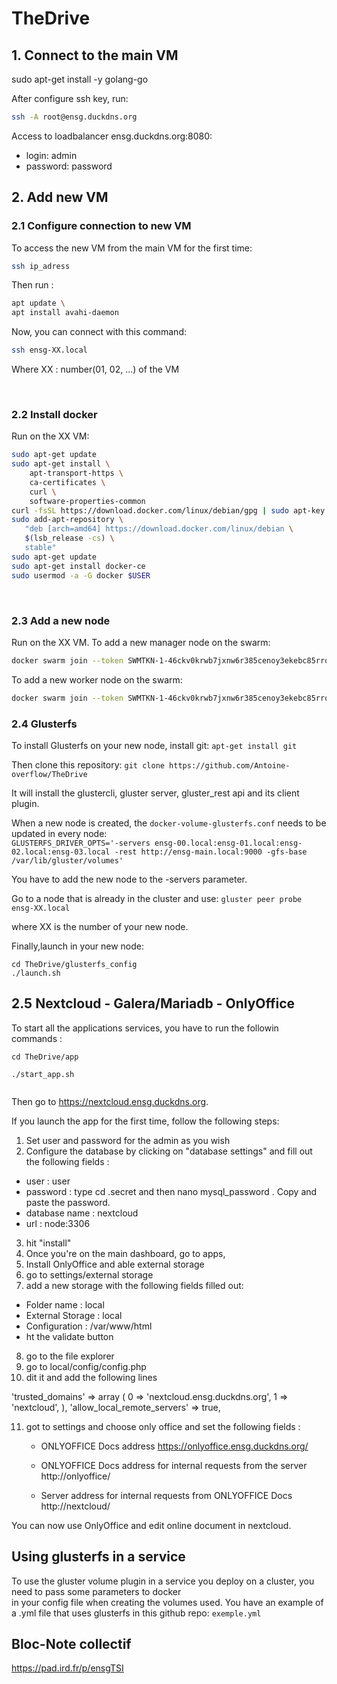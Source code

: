 # TheDrive

## 1. Connect to the main VM
sudo apt-get install -y golang-go 

After configure ssh key, run:
```bash
ssh -A root@ensg.duckdns.org
```

Access to loadbalancer ensg.duckdns.org:8080:
- login: admin
- password: password

## 2. Add new VM
### 2.1 Configure connection to new VM

To access the new VM from the main VM for the first time:
```bash
ssh ip_adress
```

Then run :
```bash
apt update \
apt install avahi-daemon
```

Now, you can connect with this command:
```bash
ssh ensg-XX.local
```

Where XX : number(01, 02, ...) of the VM

<br>

### 2.2 Install docker

Run on the XX VM:
```bash
sudo apt-get update
sudo apt-get install \
    apt-transport-https \
    ca-certificates \
    curl \
    software-properties-common
curl -fsSL https://download.docker.com/linux/debian/gpg | sudo apt-key add -
sudo add-apt-repository \
   "deb [arch=amd64] https://download.docker.com/linux/debian \
   $(lsb_release -cs) \
   stable"
sudo apt-get update
sudo apt-get install docker-ce
sudo usermod -a -G docker $USER
```

<br>


### 2.3 Add a new node

Run on the XX VM.
To add a new manager node on the swarm:
```bash
docker swarm join --token SWMTKN-1-46ckv0krwb7jxnw6r385cenoy3ekebc85rrok2l7hxhkl8fw6i-3aml8nboj0z7jk82gnagll62t 192.168.1.54:2377
```

To add a new worker node on the swarm:
```bash
docker swarm join --token SWMTKN-1-46ckv0krwb7jxnw6r385cenoy3ekebc85rrok2l7hxhkl8fw6i-2c7u2mxlrud604znaipi5g4zn 192.168.1.54:2377
```

### 2.4 Glusterfs

To install Glusterfs on your new node, install git:
`apt-get install git`

Then clone this repository:
`git clone https://github.com/Antoine-overflow/TheDrive`

It will install the glustercli, gluster server, gluster_rest api and its client plugin.

When a new node is created, the `docker-volume-glusterfs.conf` needs to be updated in every node: <br>
`GLUSTERFS_DRIVER_OPTS='-servers ensg-00.local:ensg-01.local:ensg-02.local:ensg-03.local -rest http://ensg-main.local:9000 -gfs-base /var/lib/gluster/volumes'`

You have to add the new node to the -servers parameter.

Go to a node that is already in the cluster and use: 
`gluster peer probe ensg-XX.local`

where XX is the number of your new node.

Finally,launch in your new node:
```
cd TheDrive/glusterfs_config
./launch.sh
```

## 2.5 Nextcloud - Galera/Mariadb - OnlyOffice

To start all the applications services, you have to run the followin commands :  

```
cd TheDrive/app 

./start_app.sh


```

Then go to https://nextcloud.ensg.duckdns.org. 

If you launch the app for the first time, follow the following steps: 

1. Set user and password for the admin as you wish
2. Configure the database by clicking on "database settings" and fill out the following fields : 
- user : user 
- password : type cd .secret and then nano mysql_password . Copy and paste the password.
- database name : nextcloud
- url : node:3306
3. hit "install"
4. Once you're on the main dashboard, go to apps, 
5. Install OnlyOffice and able external storage
6. go to settings/external storage
7. add a new storage with the following fields filled out: 
 - Folder name : local 
 - External Storage : local 
 - Configuration : /var/www/html 
 -  ht the validate button
8. go to the file explorer
9. go to local/config/config.php 
10. dit it and add the following lines 

  'trusted_domains' => 
  array (
    0 => 'nextcloud.ensg.duckdns.org',
    1 => 'nextcloud',
  ),
  'allow_local_remote_servers' => true, 

11. got to settings and choose only office and set the following fields : 

    - ONLYOFFICE Docs address
    https://onlyoffice.ensg.duckdns.org/

    - ONLYOFFICE Docs address for internal requests from the server 
    http://onlyoffice/

    - Server address for internal requests from ONLYOFFICE Docs 
    http://nextcloud/

You can now use OnlyOffice and edit online document in nextcloud.

## Using glusterfs in a service

To use the gluster volume plugin in a service you deploy on a cluster, you need to pass some parameters to docker</br>
in your config file when creating the volumes used. You have an example of a .yml file that uses glusterfs in this github repo:
`exemple.yml`


## Bloc-Note collectif

https://pad.ird.fr/p/ensgTSI
